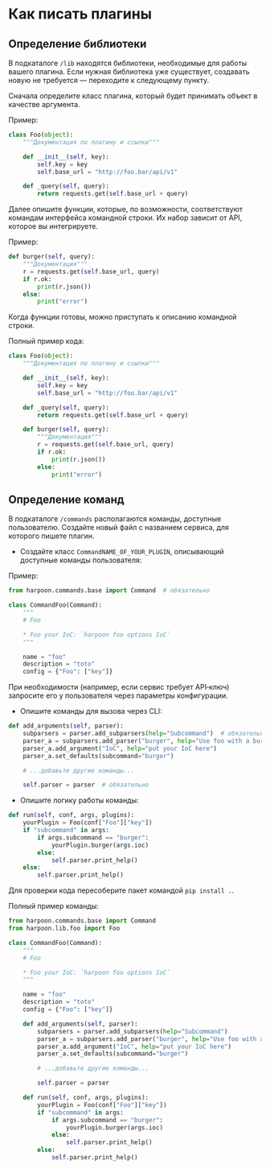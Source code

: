 # Как писать плагины

## Определение библиотеки

В подкаталоге `/lib` находятся библиотеки, необходимые для работы вашего плагина. Если нужная библиотека уже существует, создавать новую не требуется — переходите к следующему пункту.

Сначала определите класс плагина, который будет принимать объект в качестве аргумента.

Пример:

```python
class Foo(object):
    """Документация по плагину и ссылки"""

    def __init__(self, key):
        self.key = key
        self.base_url = "http://foo.bar/api/v1"

    def _query(self, query):
        return requests.get(self.base_url + query)
```

Далее опишите функции, которые, по возможности, соответствуют командам интерфейса командной строки. Их набор зависит от API, которое вы интегрируете.

Пример:

```python
def burger(self, query):
    """Документация"""
    r = requests.get(self.base_url, query)
    if r.ok:
        print(r.json())
    else:
        print("error")
```

Когда функции готовы, можно приступать к описанию командной строки.

Полный пример кода:

```python
class Foo(object):
    """Документация по плагину и ссылки"""

    def __init__(self, key):
        self.key = key
        self.base_url = "http://foo.bar/api/v1"

    def _query(self, query):
        return requests.get(self.base_url + query)

    def burger(self, query):
        """Документация"""
        r = requests.get(self.base_url, query)
        if r.ok:
            print(r.json())
        else:
            print("error")
```

## Определение команд

В подкаталоге `/commands` располагаются команды, доступные пользователю. Создайте новый файл с названием сервиса, для которого пишете плагин.

* Создайте класс `CommandNAME_OF_YOUR_PLUGIN`, описывающий доступные команды пользователя:

Пример:

```python
from harpoon.commands.base import Command  # обязательно

class CommandFoo(Command):
    """
    # Foo

    * Foo your IoC: `harpoon foo options IoC`
    """

    name = "foo"
    description = "toto"
    config = {"Foo": ["key"]}
```

При необходимости (например, если сервис требует API‑ключ) запросите его у пользователя через параметры конфигурации.

* Опишите команды для вызова через CLI:

```python
def add_arguments(self, parser):
    subparsers = parser.add_subparsers(help="Subcommand")  # обязательно
    parser_a = subparsers.add_parser("burger", help="Use foo with a burger")
    parser_a.add_argument("IoC", help="put your IoC here")
    parser_a.set_defaults(subcommand="burger")

    # ...добавьте другие команды...

    self.parser = parser  # обязательно
```

* Опишите логику работы команды:

```python
def run(self, conf, args, plugins):
    yourPlugin = Foo(conf["Foo"]["key"])
    if "subcommand" in args:
        if args.subcommand == "burger":
            yourPlugin.burger(args.ioc)
        else:
            self.parser.print_help()
    else:
        self.parser.print_help()
```

Для проверки кода пересоберите пакет командой `pip install .`.

Полный пример команды:

```python
from harpoon.commands.base import Command
from harpoon.lib.foo import Foo

class CommandFoo(Command):
    """
    # Foo

    * Foo your IoC: `harpoon foo options IoC`
    """

    name = "foo"
    description = "toto"
    config = {"Foo": ["key"]}

    def add_arguments(self, parser):
        subparsers = parser.add_subparsers(help="Subcommand")
        parser_a = subparsers.add_parser("burger", help="Use foo with a burger")
        parser_a.add_argument("IoC", help="put your IoC here")
        parser_a.set_defaults(subcommand="burger")

        # ...добавьте другие команды...

        self.parser = parser

    def run(self, conf, args, plugins):
        yourPlugin = Foo(conf["Foo"]["key"])
        if "subcommand" in args:
            if args.subcommand == "burger":
                yourPlugin.burger(args.ioc)
            else:
                self.parser.print_help()
        else:
            self.parser.print_help()
```
